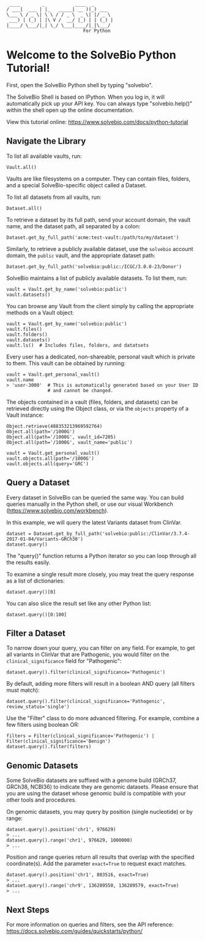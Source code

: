 
     ____        _           ____  _
    / ___|  ___ | |_   _____| __ )(_) ___
    \___ \ / _ \| \ \ / / _ \  _ \| |/ _ \
     ___) | (_) | |\ V /  __/ |_) | | (_) |
    |____/ \___/|_| \_/ \___|____/|_|\___/
                                For Python


# Welcome to the SolveBio Python Tutorial!

First, open the SolveBio Python shell by typing "solvebio".

The SolveBio Shell is based on IPython. When you log in, it will automatically pick up your API key.
You can always type "solvebio.help()" within the shell open up the online documentation.

View this tutorial online: https://www.solvebio.com/docs/python-tutorial


## Navigate the Library


To list all available vaults, run:

    Vault.all()


Vaults are like filesystems on a computer.  They can contain files,
folders, and a special SolveBio-specific object called a Dataset.

To list all datasets from all vaults, run:

    Dataset.all()

To retrieve a dataset by its full path, send your account domain, the vault
name, and the dataset path, all separated by a colon:

    Dataset.get_by_full_path('acme:test-vault:/path/to/my/dataset')

Similarly, to retrieve a publicly available dataset, use the `solvebio`
account domain, the `public` vault, and the appropriate dataset path:

    Dataset.get_by_full_path('solvebio:public:/ICGC/3.0.0-23/Donor')

SolveBio maintains a list of publicly available datasets.  To list them,
run:

    vault = Vault.get_by_name('solvebio:public')
    vault.datasets()

You can browse any Vault from the client simply by calling the appropriate
methods on a Vault object:

    vault = Vault.get_by_name('solvebio:public')
    vault.files()
    vault.folders()
    vault.datasets()
    vault.ls()  # Includes files, folders, and datatsets


Every user has a dedicated, non-shareable, personal vault which is private
to them.  This vault can be obtained by running:

    vault = Vault.get_personal_vault()
    vault.name
    > 'user-3000'  # This is automatically generated based on your User ID
                   # and cannot be changed.


The objects contained in a vault (files, folders, and datasets) can be
retrieved directly using the Object class, or via the `objects` property of a
Vault instance:

    Object.retrieve(488353213969592764)
    Object.all(path='/1000G')
    Object.all(path='/1000G', vault_id=7205)
    Object.all(path='/1000G', vault_name='public')

    vault = Vault.get_personal_vault()
    vault.objects.all(path='/1000G')
    vault.objects.all(query='GRC')


## Query a Dataset

Every dataset in SolveBio can be queried the same way. You can build queries manually in the Python shell, or use our visual Workbench (https://www.solvebio.com/workbench).

In this example, we will query the latest Variants dataset from ClinVar.

    dataset = Dataset.get_by_full_path('solvebio:public:/ClinVar/3.7.4-2017-01-04/Variants-GRCh38')
    dataset.query()


The "query()" function returns a Python iterator so you can loop through all the results easily.

To examine a single result more closely, you may treat the query response as a list of dictionaries:

    dataset.query()[0]


You can also slice the result set like any other Python list:

    dataset.query()[0:100]


## Filter a Dataset

To narrow down your query, you can filter on any field. For example, to get all variants in ClinVar that are Pathogenic, you would filter on the `clinical_significance` field for "Pathogenic":

    dataset.query().filter(clinical_significance='Pathogenic')


By default, adding more filters will result in a boolean AND query (all filters must match):

    dataset.query().filter(clinical_significance='Pathogenic', review_status='single')


Use the "Filter" class to do more advanced filtering. For example, combine a few filters using boolean OR:

    filters = Filter(clinical_significance='Pathogenic') | Filter(clinical_significance='Benign')
    dataset.query().filter(filters)


## Genomic Datasets

Some SolveBio datasets are suffixed with a genome build (GRCh37, GRCh38,
NCBI36) to indicate they are genomic datasets.  Please ensure that you
are using the dataset whose genomic build is compatible with your other
tools and procedures.

On genomic datasets, you may query by position (single nucleotide) or by range:

    dataset.query().position('chr1', 976629)
    > ...
    dataset.query().range('chr1', 976629, 1000000)
    > ...


Position and range queries return all results that overlap with the specified coordinate(s).
Add the parameter `exact=True` to request exact matches.


    dataset.query().position('chr1', 883516, exact=True)
    > ...
    dataset.query().range('chr9', 136289550, 136289579, exact=True)
    > ...


## Next Steps

For more information on queries and filters, see the API reference: https://docs.solvebio.com/guides/quickstarts/python/
